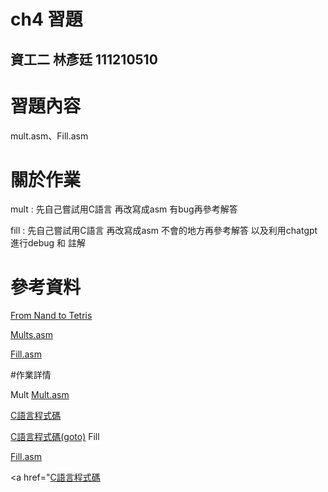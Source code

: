 # ch4 習題
資工二 林彥廷
111210510
---
# 習題內容

mult.asm、Fill.asm

# 關於作業

mult : 先自己嘗試用C語言 再改寫成asm 有bug再參考解答

fill : 先自己嘗試用C語言 再改寫成asm 不會的地方再參考解答 以及利用chatgpt進行debug 和 註解

# 參考資料

<a href="https://www.nand2tetris.org/" target="_blank">From Nand to Tetris</a>

<a href="https://github.com/ccc112a/cpu2os/blob/master/03-nand2tetris/04/mult/Mult.asm" target="_blank">Mults.asm</a>

<a href="https://github.com/ccc112a/cpu2os/blob/master/03-nand2tetris/04/fill2/Fill.asm" target="_blank">Fill.asm</a>

#作業詳情

Mult
<a href="https://github.com/codewhight/_co/blob/master/04/mult/mult.asm" target="_blank">Mult.asm</a>

<a href="https://github.com/codewhight/_co/blob/master/04/mult/mult.c" target="_blank">C語言程式碼</a>

<a href="https://github.com/codewhight/_co/blob/master/04/mult/mult_goto.c" target="_blank">C語言程式碼(goto)</a>
Fill

<a href="https://github.com/codewhight/_co/blob/master/04/fill/Fill.asm" target="_blank">Fill.asm</a>

<a href="<a href="https://github.com/codewhight/_co/blob/master/04/mult/mult.c" target="_blank">C語言程式碼</a>
